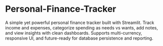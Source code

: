 # Personal-Finance-Tracker
A simple yet powerful personal finance tracker built with Streamlit. Track income and expenses, categorize spending as needs vs wants, add notes, and view insights with clean dashboards. Supports multi-currency, responsive UI, and future-ready for database persistence and reporting.
